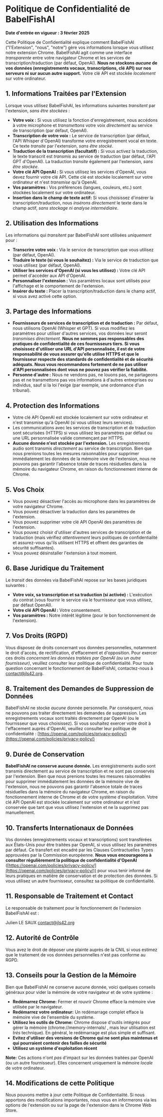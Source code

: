 # Politique de Confidentialité de BabelFishAI

**Date d'entrée en vigueur : 3 février 2025**

Cette Politique de Confidentialité explique comment BabelFishAI ("l'Extension", "nous", "notre") gère vos informations lorsque vous utilisez notre extension Chrome. BabelFishAI agit comme une interface *transparente* entre votre navigateur Chrome et les services de transcription/traduction (par défaut, OpenAI). **Nous ne stockons *aucune* de vos données (enregistrements vocaux, transcriptions, clé API) sur nos serveurs ni sur aucun autre support.** Votre clé API est stockée *localement* sur votre ordinateur.

## 1. Informations Traitées par l'Extension

Lorsque vous utilisez BabelFishAI, les informations suivantes *transitent* par l'extension, *sans être stockées* :

*   **Votre voix :** Si vous utilisez la fonction d'enregistrement, nous accédons à votre microphone et *transmettons* votre voix *directement* au service de transcription (par défaut, OpenAI).
*   **Transcription de votre voix :** Le service de transcription (par défaut, l'API Whisper d'OpenAI) transforme votre enregistrement vocal en texte. Ce texte *transite* par l'extension, *sans être stocké*.
*   **Traduction de la transcription (facultatif) :** Si vous activez la traduction, le texte transcrit est *transmis* au service de traduction (par défaut, l'API GPT d'OpenAI). La traduction *transite* également par l'extension, *sans être stockée*.
*   **Votre clé API OpenAI :** Si vous utilisez les services d'OpenAI, vous devez fournir votre clé API. Cette clé est stockée localement sur votre ordinateur et n'est *transmise* qu'à OpenAI.
*   **Vos paramètres :** Vos préférences (langues, couleurs, etc.) sont stockées localement sur votre ordinateur.
*   **Insertion dans le champ de texte actif:** Si vous choisissez d'insérer la transcription/traduction, nous *insérons directement* le texte dans le champ actif, *sans stockage ni analyse intermédiaire*.

## 2. Utilisation des Informations

Les informations qui *transitent* par BabelFishAI sont utilisées *uniquement* pour :

*   **Transcrire votre voix :** Via le service de transcription que vous utilisez (par défaut, OpenAI).
*   **Traduire le texte (si vous le souhaitez) :** Via le service de traduction que vous utilisez (par défaut, OpenAI).
*   **Utiliser les services d'OpenAI (si vous les utilisez) :** Votre clé API permet d'accéder aux API d'OpenAI.
*   **Personnaliser l'extension :** Vos paramètres locaux sont utilisés pour l'affichage et le comportement de l'extension.
*   **Insérer du texte :** Placer la transcription/traduction dans le champ actif, si vous avez activé cette option.

## 3. Partage des Informations

*   **Fournisseurs de services de transcription et de traduction :** Par défaut, nous utilisons OpenAI (Whisper et GPT). Si vous modifiez les paramètres pour utiliser d'autres services, vos données leur seront *transmises directement*. **Nous ne sommes pas responsables des pratiques de confidentialité de ces fournisseurs tiers. Si vous choisissez d'utiliser une URL d'API personnalisée, il est de votre responsabilité de vous assurer qu'elle utilise HTTPS et que le fournisseur respecte des standards de confidentialité et de sécurité adéquats. Nous vous recommandons fortement de ne pas utiliser d'API personnalisées dont vous ne pouvez pas vérifier la fiabilité.**
*   **Personne d'autre :** Nous ne vendons pas, ne louons pas, ne partageons pas et ne transmettons pas vos informations à d'autres entreprises ou individus, sauf si la loi l'exige (par exemple, une ordonnance d'un tribunal).

## 4. Protection des Informations

*   Votre clé API OpenAI est stockée localement sur votre ordinateur et n'est transmise qu'à OpenAI (si vous utilisez leurs services).
*   Les communications avec les services de transcription et de traduction sont sécurisées (HTTPS) si vous utilisez les paramètres par défaut ou une URL personnalisée valide commençant par HTTPS.
*   **Aucune donnée n'est stockée par l'extension.** Les enregistrements audio sont transmis *directement* au service de transcription. Bien que nous prenions toutes les mesures raisonnables pour supprimer immédiatement les données de la mémoire vive de l'extension, nous ne pouvons pas garantir l'absence totale de traces résiduelles dans la mémoire du navigateur Chrome, en raison du fonctionnement interne de Chrome.

## 5. Vos Choix

*   Vous pouvez désactiver l'accès au microphone dans les paramètres de votre navigateur Chrome.
*   Vous pouvez désactiver la traduction dans les paramètres de l'extension.
*   Vous pouvez supprimer votre clé API OpenAI des paramètres de l'extension.
*   Vous pouvez choisir d'utiliser d'autres services de transcription et de traduction (mais vérifiez *attentivement* leurs politiques de confidentialité et assurez-vous qu'ils utilisent HTTPS et offrent des garanties de sécurité suffisantes).
*   Vous pouvez désinstaller l'extension à tout moment.

## 6. Base Juridique du Traitement

Le *transit* des données via BabelFishAI repose sur les bases juridiques suivantes :

*   **Votre voix, sa transcription et sa traduction (si activée) :** L'exécution du contrat (vous fournir le service via le fournisseur que vous utilisez, par défaut OpenAI).
*   **Votre clé API OpenAI :** Votre consentement.
*   **Vos paramètres :** Notre intérêt légitime (pour le bon fonctionnement de l'extension).

## 7. Vos Droits (RGPD)

Vous disposez de droits concernant vos données personnelles, notamment le droit d'accès, de rectification, d'effacement et d'opposition. Pour exercer ces droits *concernant les données traitées par OpenAI (ou un autre fournisseur)*, veuillez consulter leur politique de confidentialité. Pour toute question concernant le fonctionnement de BabelFishAI, contactez-nous à contact@jls42.org.

## 8. Traitement des Demandes de Suppression de Données

BabelFishAI ne stocke *aucune* donnée personnelle. Par conséquent, nous ne pouvons pas traiter directement les demandes de suppression. Les enregistrements vocaux sont traités directement par OpenAI (ou le fournisseur que vous choisissez). Si vous souhaitez exercer votre droit à l'effacement auprès d'OpenAI, veuillez consulter leur politique de confidentialité : [https://openai.com/policies/privacy-policy/](https://openai.com/policies/privacy-policy/)

## 9. Durée de Conservation

**BabelFishAI ne conserve aucune donnée.** Les enregistrements audio sont transmis directement au service de transcription et ne sont pas conservés par l'extension. Bien que nous prenions toutes les mesures raisonnables pour supprimer immédiatement les données de la mémoire vive de l'extension, nous ne pouvons pas garantir l'absence totale de traces résiduelles dans la mémoire du navigateur Chrome, en raison du fonctionnement interne de Chrome et de votre système d'exploitation. Votre clé API OpenAI est stockée localement sur votre ordinateur et n'est conservée que tant que vous utilisez l'extension et ne la supprimez pas manuellement.

## 10. Transferts Internationaux de Données

Vos données (enregistrements vocaux et transcriptions) sont transférées aux États-Unis pour être traitées par OpenAI, si vous utilisez les paramètres par défaut. Ce transfert est encadré par les Clauses Contractuelles Types approuvées par la Commission européenne. **Nous vous encourageons à consulter régulièrement la politique de confidentialité d'OpenAI** ([https://openai.com/policies/privacy-policy/](https://openai.com/policies/privacy-policy/)) pour vous tenir informé de leurs pratiques en matière de conservation et de protection des données. Si vous utilisez un autre fournisseur, consultez sa politique de confidentialité.

## 11. Responsable de Traitement et Contact

Le responsable de traitement pour le fonctionnement de l'extension BabelFishAI est :

Julien LE SAUX
contact@jls42.org

## 12. Autorité de Contrôle

Vous avez le droit de déposer une plainte auprès de la CNIL si vous estimez que le traitement de vos données personnelles n'est pas conforme au RGPD.

## 13. Conseils pour la Gestion de la Mémoire

Bien que BabelFishAI ne conserve aucune donnée, voici quelques conseils généraux pour vider la mémoire de votre navigateur et de votre système :

*   **Redémarrez Chrome:** Fermer et rouvrir Chrome efface la mémoire vive utilisée par le navigateur.
*   **Redémarrez votre ordinateur:** Un redémarrage complet efface la mémoire vive de l'ensemble du système.
*   **Utilisez les outils de Chrome:** Chrome dispose d'outils intégrés pour gérer la mémoire (chrome://memory-internals/ , mais leur utilisation est *très* technique).  En général, le redémarrage est plus simple et suffisant.
* **Evitez d'utiliser des versions de Chrome qui ne sont plus maintenus et qui pourraient contenir des failles de sécurité**
* **Utilisez un système d'exploitation récent**

**Note:** Ces actions n'ont *pas* d'impact sur les données traitées par OpenAI (ou un autre fournisseur). Elles concernent uniquement la mémoire *locale* de votre ordinateur.

## 14. Modifications de cette Politique

Nous pouvons mettre à jour cette Politique de Confidentialité. Si nous apportons des modifications importantes, nous vous en informerons via les options de l'extension ou sur la page de l'extension dans le Chrome Web Store.
